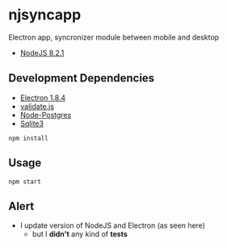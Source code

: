 # njsyncapp
Electron app, syncronizer module between mobile and desktop

- [NodeJS 8.2.1](https://nodejs.org/download/release/v8.2.1/)

## Development Dependencies

- [Electron 1.8.4](https://electronjs.org/)
- [validate.js](http://rickharrison.github.io/validate.js/)
- [Node-Postgres](https://node-postgres.com/)
- [Sqlite3](https://www.npmjs.com/package/sqlite3)

```
npm install
```

## Usage

```
npm start
```

## Alert

- I update version of NodeJS and Electron (as seen here)
  - but I **didn't** any kind of **tests**
